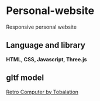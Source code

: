 # Personal-website

Responsive personal website

## Language and library

**HTML, CSS, Javascript, Three.js**

## gltf model

[Retro Computer by Tobalation](https://skfb.ly/6ZxUN)
